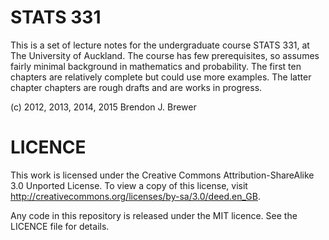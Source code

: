 STATS 331
=========

This is a set of lecture notes for the undergraduate course STATS 331, at
The University of Auckland. The course has few prerequisites, so assumes fairly
minimal background in mathematics and probability. The first ten chapters are
relatively complete but could use more examples. The latter chapter chapters
are rough drafts and are works in progress.

(c) 2012, 2013, 2014, 2015 Brendon J. Brewer

LICENCE
=======
This work is licensed under the Creative Commons Attribution-ShareAlike 3.0 Unported License.
To view a copy of this license, visit http://creativecommons.org/licenses/by-sa/3.0/deed.en_GB.

Any code in this repository is released under the MIT licence. See the
LICENCE file for details.
